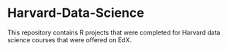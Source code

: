 # Harvard-Data-Science
This repository contains R projects that were completed for Harvard data science courses that were offered on EdX.
